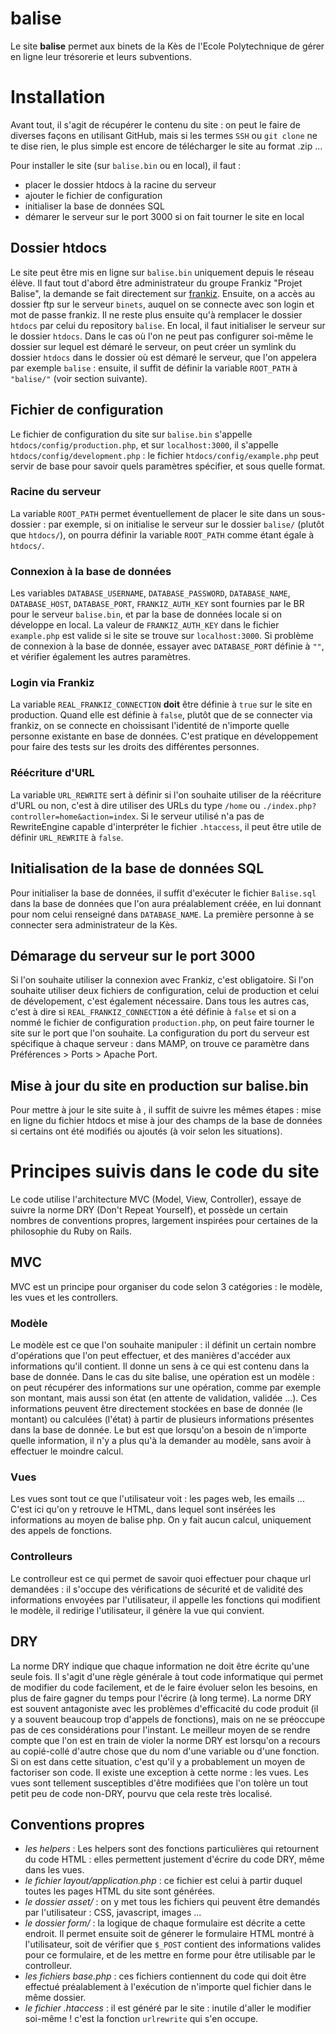 balise
======

Le site **balise** permet aux binets de la Kès de l'Ecole Polytechnique de gérer en ligne leur trésorerie et leurs subventions.

# Installation

Avant tout, il s'agit de récupérer le contenu du site : on peut le faire de diverses façons en utilisant GitHub, mais si les termes `SSH` ou `git clone` ne te dise rien, le plus simple est encore de télécharger le site au format .zip ...

Pour installer le site (sur `balise.bin` ou en local), il faut :
* placer le dossier htdocs à la racine du serveur
* ajouter le fichier de configuration
* initialiser la base de données SQL
* démarer le serveur sur le port 3000 si on fait tourner le site en local

## Dossier htdocs

Le site peut être mis en ligne sur `balise.bin` uniquement depuis le réseau élève. Il faut tout d'abord être administrateur du groupe Frankiz "Projet Balise", la demande se fait directement sur [frankiz](https://www.frankiz.net/groups/see/projetbalise). Ensuite, on a accès au dossier ftp sur le serveur `binets`, auquel on se connecte avec son login et mot de passe frankiz. Il ne reste plus ensuite qu'à remplacer le dossier `htdocs` par celui du repository `balise`.
En local, il faut initialiser le serveur sur le dossier `htdocs`. Dans le cas où l'on ne peut pas configurer soi-même le dossier sur lequel est démaré le serveur, on peut créer un symlink du dossier `htdocs` dans le dossier où est démaré le serveur, que l'on appelera par exemple `balise` : ensuite, il suffit de définir la variable `ROOT_PATH` à `"balise/"` (voir section suivante).

## Fichier de configuration

Le fichier de configuration du site sur `balise.bin` s'appelle `htdocs/config/production.php`, et sur `localhost:3000`, il s'appelle `htdocs/config/development.php` : le fichier `htdocs/config/example.php` peut servir de base pour savoir quels paramètres spécifier, et sous quelle format.

### Racine du serveur

La variable `ROOT_PATH` permet éventuellement de placer le site dans un sous-dossier : par exemple, si on initialise le serveur sur le dossier `balise/` (plutôt que `htdocs/`), on pourra définir la variable `ROOT_PATH` comme étant égale à `htdocs/`.

### Connexion à la base de données

Les variables `DATABASE_USERNAME`, `DATABASE_PASSWORD`, `DATABASE_NAME`, `DATABASE_HOST`, `DATABASE_PORT`, `FRANKIZ_AUTH_KEY` sont fournies par le BR pour le serveur `balise.bin`, et par la base de données locale si on développe en local. La valeur de `FRANKIZ_AUTH_KEY` dans le fichier `example.php` est valide si le site se trouve sur `localhost:3000`. Si problème de connexion à la base de donnée, essayer avec `DATABASE_PORT` définie à `""`, et vérifier également les autres paramètres.

### Login via Frankiz

La variable `REAL_FRANKIZ_CONNECTION` **doit** être définie à `true` sur le site en production. Quand elle est définie à `false`, plutôt que de se connecter via frankiz, on se connecte en choissisant l'identité de n'importe quelle personne existante en base de données. C'est pratique en développement pour faire des tests sur les droits des différentes personnes.

### Réécriture d'URL

La variable `URL_REWRITE` sert à définir si l'on souhaite utiliser de la réécriture d'URL ou non, c'est à dire utiliser des URLs du type `/home` ou `./index.php?controller=home&action=index`. Si le serveur utilisé n'a pas de RewriteEngine capable d'interpréter le fichier `.htaccess`, il peut être utile de définir `URL_REWRITE` à `false`.

## Initialisation de la base de données SQL

Pour initialiser la base de données, il suffit d'exécuter le fichier `Balise.sql` dans la base de données que l'on aura préalablement créée, en lui donnant pour nom celui renseigné dans `DATABASE_NAME`.
La première personne à se connecter sera administrateur de la Kès.

## Démarage du serveur sur le port 3000

Si l'on souhaite utiliser la connexion avec Frankiz, c'est obligatoire. Si l'on souhaite utiliser deux fichiers de configuration, celui de production et celui de dévelopement, c'est également nécessaire. Dans tous les autres cas, c'est à dire si `REAL_FRANKIZ_CONNECTION` a été définie à `false` et si on a nommé le fichier de configuration `production.php`, on peut faire tourner le site sur le port que l'on souhaite.
La configuration du port du serveur est spécifique à chaque serveur : dans MAMP, on trouve ce paramètre dans Préférences > Ports > Apache Port.

## Mise à jour du site en production sur balise.bin

Pour mettre à jour le site suite à , il suffit de suivre les mêmes étapes : mise en ligne du fichier htdocs et mise à jour des champs de la base de données si certains ont été modifiés ou ajoutés (à voir selon les situations).

# Principes suivis dans le code du site

Le code utilise l'architecture MVC (Model, View, Controller), essaye de suivre la norme DRY (Don't Repeat Yourself), et possède un certain nombres de conventions propres, largement inspirées pour certaines de la philosophie du Ruby on Rails.

## MVC

MVC est un principe pour organiser du code selon 3 catégories : le modèle, les vues et les controllers.

### Modèle

Le modèle est ce que l'on souhaite manipuler : il définit un certain nombre d'opérations que l'on peut effectuer, et des manières d'accéder aux informations qu'il contient. Il donne un sens à ce qui est contenu dans la base de donnée.
Dans le cas du site balise, une opération est un modèle : on peut récupérer des informations sur une opération, comme par exemple son montant, mais aussi son état (en attente de validation, validée ...). Ces informations peuvent être directement stockées en base de donnée (le montant) ou calculées (l'état) à partir de plusieurs informations présentes dans la base de donnée.
Le but est que lorsqu'on a besoin de n'importe quelle information, il n'y a plus qu'à la demander au modèle, sans avoir à effectuer le moindre calcul.

### Vues

Les vues sont tout ce que l'utilisateur voit : les pages web, les emails ... C'est ici qu'on y retrouve le HTML, dans lequel sont insérées les informations au moyen de balise php. On y fait aucun calcul, uniquement des appels de fonctions.

### Controlleurs

Le controlleur est ce qui permet de savoir quoi effectuer pour chaque url demandées : il s'occupe des vérifications de sécurité et de validité des informations envoyées par l'utilisateur, il appelle les fonctions qui modifient le modèle, il redirige l'utilisateur, il génère la vue qui convient.

## DRY

La norme DRY indique que chaque information ne doit être écrite qu'une seule fois. Il s'agit d'une règle générale à tout code informatique qui permet de modifier du code facilement, et de le faire évoluer selon les besoins, en plus de faire gagner du temps pour l'écrire (à long terme). La norme DRY est souvent antagoniste avec les problèmes d'efficacité du code produit (il y a souvent beaucoup trop d'appels de fonctions), mais on ne se préoccupe pas de ces considérations pour l'instant.
Le meilleur moyen de se rendre compte que l'on est en train de violer la norme DRY est lorsqu'on a recours au copié-collé d'autre chose que du nom d'une variable ou d'une fonction. Si on est dans cette situation, c'est qu'il y a probablement un moyen de factoriser son code.
Il existe une exception à cette norme : les vues. Les vues sont tellement susceptibles d'être modifiées que l'on tolère un tout petit peu de code non-DRY, pourvu que cela reste très localisé.

## Conventions propres

* *les helpers* : Les helpers sont des fonctions particulières qui retournent du code HTML : elles permettent justement d'écrire du code DRY, même dans les vues.
* *le fichier layout/application.php* : ce fichier est celui à partir duquel toutes les pages HTML du site sont générées.
* *le dossier asset/* : on y met tous les fichiers qui peuvent être demandés par l'utilisateur : CSS, javascript, images ...
* *le dossier form/* : la logique de chaque formulaire est décrite a cette endroit. Il permet ensuite soit de génerer le formulaire HTML montré à l'utilisateur, soit de vérifier que `$_POST` contient des informations valides pour ce formulaire, et de les mettre en forme pour être utilisable par le controlleur.
* *les fichiers base.php* : ces fichiers contiennent du code qui doit être effectué préalablement à l'exécution de n'importe quel fichier dans le même dossier.
* *le fichier .htaccess* : il est généré par le site : inutile d'aller le modifier soi-même ! c'est la fonction `urlrewrite` qui s'en occupe.
